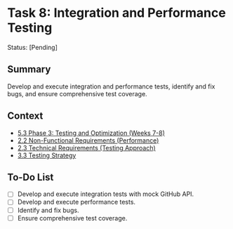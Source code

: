 # Task 8: Integration and Performance Testing

Status: [Pending]

## Summary
Develop and execute integration and performance tests, identify and fix bugs, and ensure comprehensive test coverage.

## Context
*   [5.3 Phase 3: Testing and Optimization (Weeks 7-8)](github-api-mcp-comprehensive-plan.md#53-phase-3-testing-and-optimization-weeks-7-8)
*   [2.2 Non-Functional Requirements (Performance)](github-api-mcp-comprehensive-plan.md#22-non-functional-requirements)
*   [2.3 Technical Requirements (Testing Approach)](github-api-mcp-comprehensive-plan.md#23-technical-requirements)
*   [3.3 Testing Strategy](github-api-mcp-comprehensive-plan.md#33-testing-strategy)

## To-Do List
*   [ ] Develop and execute integration tests with mock GitHub API.
*   [ ] Develop and execute performance tests.
*   [ ] Identify and fix bugs.
*   [ ] Ensure comprehensive test coverage.